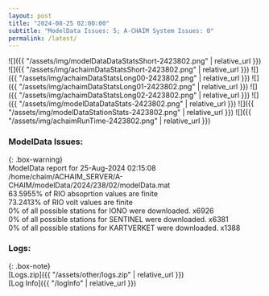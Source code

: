 ```yaml
---
layout: post
title: "2024-08-25 02:00:00"
subtitle: "ModelData Issues: 5; A-CHAIM System Issues: 0"
permalink: /latest/
---
```


![]({{ "/assets/img/modelDataDataStatsShort-2423802.png" | relative_url }})
![]({{ "/assets/img/achaimDataStatsShort-2423802.png" | relative_url }})
![]({{ "/assets/img/achaimDataStatsLong00-2423802.png" | relative_url }})
![]({{ "/assets/img/achaimDataStatsLong01-2423802.png" | relative_url }})
![]({{ "/assets/img/achaimDataStatsLong02-2423802.png" | relative_url }})
![]({{ "/assets/img/modelDataDataStats-2423802.png" | relative_url }})
![]({{ "/assets/img/modelDataStationStats-2423802.png" | relative_url }})
![]({{ "/assets/img/achaimRunTime-2423802.png" | relative_url }})


### ModelData Issues:  
  
{: .box-warning}  
 ModelData report for 25-Aug-2024 02:15:08   
 /home/chaim/ACHAIM_SERVER/A-CHAIM/modelData/2024/238/02/modelData.mat   
 63.5955% of RIO absoprtion values are finite   
 73.2413% of RIO volt values are finite   
 0% of all possible stations for IONO were downloaded. x6926   
 0% of all possible stations for SENTINEL were downloaded. x6381   
 0% of all possible stations for KARTVERKET were downloaded. x1388   
  


### Logs:  
  
{: .box-note}  
[Logs.zip]({{ "/assets/other/logs.zip" | relative_url }})  
[Log Info]({{ "/logInfo" | relative_url }})  
